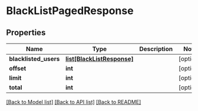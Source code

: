 # BlackListPagedResponse

## Properties
Name | Type | Description | Notes
------------ | ------------- | ------------- | -------------
**blacklisted_users** | [**list[BlackListResponse]**](BlackListResponse.md) |  | [optional] 
**offset** | **int** |  | [optional] 
**limit** | **int** |  | [optional] 
**total** | **int** |  | [optional] 

[[Back to Model list]](../README.md#documentation-for-models) [[Back to API list]](../README.md#documentation-for-api-endpoints) [[Back to README]](../README.md)


